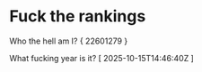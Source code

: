 # Fuck the rankings

Who the hell am I?
{ 22601279 }

What fucking year is it?
[ 2025-10-15T14:46:40Z ]
